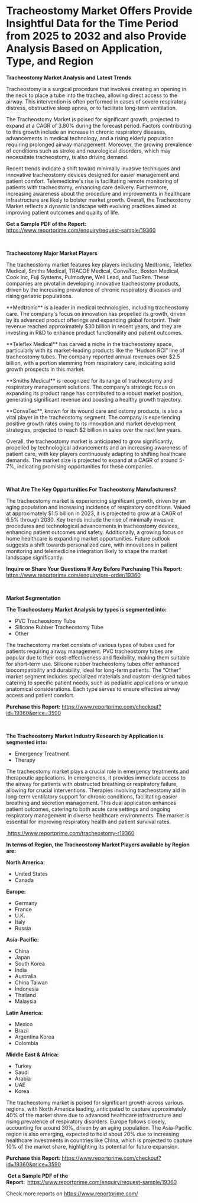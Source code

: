 <p><h1>Tracheostomy Market Offers Provide Insightful Data for the Time Period from 2025 to 2032 and also Provide Analysis Based on Application, Type, and Region</h1></p><p><strong>Tracheostomy Market Analysis and Latest Trends</strong></p>
<p><p>Tracheostomy is a surgical procedure that involves creating an opening in the neck to place a tube into the trachea, allowing direct access to the airway. This intervention is often performed in cases of severe respiratory distress, obstructive sleep apnea, or to facilitate long-term ventilation. </p><p>The Tracheostomy Market is poised for significant growth, projected to expand at a CAGR of 3.80% during the forecast period. Factors contributing to this growth include an increase in chronic respiratory diseases, advancements in medical technology, and a rising elderly population requiring prolonged airway management. Moreover, the growing prevalence of conditions such as stroke and neurological disorders, which may necessitate tracheostomy, is also driving demand.</p><p>Recent trends indicate a shift toward minimally invasive techniques and innovative tracheostomy devices designed for easier management and patient comfort. Telemedicine's rise is facilitating remote monitoring of patients with tracheostomy, enhancing care delivery. Furthermore, increasing awareness about the procedure and improvements in healthcare infrastructure are likely to bolster market growth. Overall, the Tracheostomy Market reflects a dynamic landscape with evolving practices aimed at improving patient outcomes and quality of life.</p></p>
<p><strong>Get a Sample PDF of the Report:&nbsp;</strong> <a href="https://www.reportprime.com/enquiry/request-sample/19360?utm_campaign=2203&utm_medium=2&utm_source=Github&utm_content=ia&utm_term=19032025&utm_id=tracheostomy">https://www.reportprime.com/enquiry/request-sample/19360</a></p>
<p>&nbsp;</p>
<p><strong>Tracheostomy Major Market Players</strong></p>
<p><p>The tracheostomy market features key players including Medtronic, Teleflex Medical, Smiths Medical, TRACOE Medical, ConvaTec, Boston Medical, Cook Inc, Fuji Systems, Pulmodyne, Well Lead, and TuoRen. These companies are pivotal in developing innovative tracheostomy products, driven by the increasing prevalence of chronic respiratory diseases and rising geriatric populations.</p><p>**Medtronic** is a leader in medical technologies, including tracheostomy care. The company's focus on innovation has propelled its growth, driven by its advanced product offerings and expanding global footprint. Their revenue reached approximately $30 billion in recent years, and they are investing in R&D to enhance product functionality and patient outcomes.</p><p>**Teleflex Medical** has carved a niche in the tracheostomy space, particularly with its market-leading products like the “Hudson RCI” line of tracheostomy tubes. The company reported annual revenues over $2.5 billion, with a portion stemming from respiratory care, indicating solid growth prospects in this market.</p><p>**Smiths Medical** is recognized for its range of tracheostomy and respiratory management solutions. The company’s strategic focus on expanding its product range has contributed to a robust market position, generating significant revenue and boasting a healthy growth trajectory.</p><p>**ConvaTec**, known for its wound care and ostomy products, is also a vital player in the tracheostomy segment. The company is experiencing positive growth rates owing to its innovation and market development strategies, projected to reach $2 billion in sales over the next few years.</p><p>Overall, the tracheostomy market is anticipated to grow significantly, propelled by technological advancements and an increasing awareness of patient care, with key players continuously adapting to shifting healthcare demands. The market size is projected to expand at a CAGR of around 5-7%, indicating promising opportunities for these companies.</p></p>
<p>&nbsp;</p>
<p><strong>What Are The Key Opportunities For Tracheostomy Manufacturers?</strong></p>
<p><p>The tracheostomy market is experiencing significant growth, driven by an aging population and increasing incidence of respiratory conditions. Valued at approximately $1.5 billion in 2023, it is projected to grow at a CAGR of 6.5% through 2030. Key trends include the rise of minimally invasive procedures and technological advancements in tracheostomy devices, enhancing patient outcomes and safety. Additionally, a growing focus on home healthcare is expanding market opportunities. Future outlook suggests a shift towards personalized care, with innovations in patient monitoring and telemedicine integration likely to shape the market landscape significantly.</p></p>
<p><strong>Inquire or Share Your Questions If Any Before Purchasing This Report:</strong> <a href="https://www.reportprime.com/enquiry/pre-order/19360?utm_campaign=2203&utm_medium=2&utm_source=Github&utm_content=ia&utm_term=19032025&utm_id=tracheostomy">https://www.reportprime.com/enquiry/pre-order/19360</a></p>
<p>&nbsp;</p>
<p><strong>Market Segmentation</strong></p>
<p><strong>The Tracheostomy Market Analysis by types is segmented into:</strong></p>
<p><ul><li>PVC Tracheostomy Tube</li><li>Silicone Rubber Tracheostomy Tube</li><li>Other</li></ul></p>
<p><p>The tracheostomy market consists of various types of tubes used for patients requiring airway management. PVC tracheostomy tubes are popular due to their cost-effectiveness and flexibility, making them suitable for short-term use. Silicone rubber tracheostomy tubes offer enhanced biocompatibility and durability, ideal for long-term patients. The “Other” market segment includes specialized materials and custom-designed tubes catering to specific patient needs, such as pediatric applications or unique anatomical considerations. Each type serves to ensure effective airway access and patient comfort.</p></p>
<p><strong>Purchase this Report:&nbsp;</strong><a href="https://www.reportprime.com/checkout?id=19360&price=3590&utm_campaign=2203&utm_medium=2&utm_source=Github&utm_content=ia&utm_term=19032025&utm_id=tracheostomy">https://www.reportprime.com/checkout?id=19360&price=3590</a></p>
<p>&nbsp;</p>
<p><strong>The Tracheostomy Market Industry Research by Application is segmented into:</strong></p>
<p><ul><li>Emergency Treatment</li><li>Therapy</li></ul></p>
<p><p>The tracheostomy market plays a crucial role in emergency treatments and therapeutic applications. In emergencies, it provides immediate access to the airway for patients with obstructed breathing or respiratory failure, allowing for crucial interventions. Therapies involving tracheostomy aid in long-term ventilatory support for chronic conditions, facilitating easier breathing and secretion management. This dual application enhances patient outcomes, catering to both acute care settings and ongoing respiratory management in diverse healthcare environments. The market is essential for improving respiratory health and patient survival rates.</p></p>
<p><a href="https://www.reportprime.com/tracheostomy-r19360?utm_campaign=2203&utm_medium=2&utm_source=Github&utm_content=ia&utm_term=19032025&utm_id=tracheostomy">&nbsp;https://www.reportprime.com/tracheostomy-r19360</a></p>
<p><strong>In terms of Region, the Tracheostomy Market Players available by Region are:</strong></p>
<p>
    <p> <strong> North America: </strong>
        <ul>
            <li>United States</li>
            <li>Canada</li>
        </ul>
        </p> 
    <p> <strong> Europe: </strong>
        <ul>
            <li>Germany</li>
            <li>France</li>
            <li>U.K.</li>
            <li>Italy</li>
            <li>Russia</li>
        </ul>
        </p> 
    <p> <strong> Asia-Pacific: </strong>
        <ul>
            <li>China</li>
            <li>Japan</li>
            <li>South Korea</li>
            <li>India</li>
            <li>Australia</li>
            <li>China Taiwan</li>
            <li>Indonesia</li>
            <li>Thailand</li>
            <li>Malaysia</li>
        </ul>
        </p> 
    <p> <strong> Latin America: </strong>
        <ul>
            <li>Mexico</li>
            <li>Brazil</li>
            <li>Argentina Korea</li>
            <li>Colombia</li>
        </ul>
        </p> 
    <p> <strong> Middle East & Africa: </strong>
        <ul>
            <li>Turkey</li>
            <li>Saudi</li>
            <li>Arabia</li>
            <li>UAE</li>
            <li>Korea</li>
        </ul>
    </p>
    </p>
<p><p>The tracheostomy market is poised for significant growth across various regions, with North America leading, anticipated to capture approximately 40% of the market share due to advanced healthcare infrastructure and rising prevalence of respiratory disorders. Europe follows closely, accounting for around 30%, driven by an aging population. The Asia-Pacific region is also emerging, expected to hold about 20% due to increasing healthcare investments in countries like China, which is projected to capture 10% of the market share, highlighting its potential for future expansion.</p></p>
<p><strong>Purchase this Report: </strong><a href="https://www.reportprime.com/checkout?id=19360&price=3590&utm_campaign=2203&utm_medium=2&utm_source=Github&utm_content=ia&utm_term=19032025&utm_id=tracheostomy">https://www.reportprime.com/checkout?id=19360&price=3590</a></p>
<p>&nbsp;<strong>Get a Sample PDF of the Report:&nbsp;&nbsp;</strong><a href="https://www.reportprime.com/enquiry/request-sample/19360?utm_campaign=2203&utm_medium=2&utm_source=Github&utm_content=ia&utm_term=19032025&utm_id=tracheostomy">https://www.reportprime.com/enquiry/request-sample/19360</a></p>
<p><strong></strong></p>
<p>Check more reports on <a href="https://www.reportprime.com/?utm_campaign=2203&utm_medium=2&utm_source=Github&utm_content=ia&utm_term=19032025&utm_id=tracheostomy">https://www.reportprime.com/</a></p>